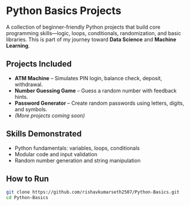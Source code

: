# Python Basics Projects

A collection of beginner-friendly Python projects that build core programming skills—logic, loops, conditionals, randomization, and basic libraries. This is part of my journey toward **Data Science** and **Machine Learning**.

##  Projects Included
- **ATM Machine** – Simulates PIN login, balance check, deposit, withdrawal.
- **Number Guessing Game** – Guess a random number with feedback hints.
- **Password Generator** – Create random passwords using letters, digits, and symbols.
- *(More projects coming soon)*

##  Skills Demonstrated
- Python fundamentals: variables, loops, conditionals
- Modular code and input validation
- Random number generation and string manipulation

##  How to Run

```bash
git clone https://github.com/rishavkumarseth2507/Python-Basics.git
cd Python-Basics
